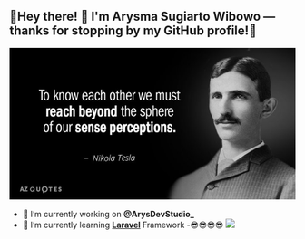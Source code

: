 ## 🌟Hey there! 👋 I'm Arysma Sugiarto Wibowo — thanks for stopping by my GitHub profile!👋

![](img/header.jpg)
- 🔭 I’m currently working on **@ArysDevStudio_**
- 🌱 I’m currently learning [**Laravel**](https://laravel.com/) Framework
-😎😎😎😎
![](https://media2.giphy.com/media/v1.Y2lkPTc5MGI3NjExM29jNWtndnE0cHRreW80MmplbjF0M2hkNHFwNDBxN2FoMnNocHhwcSZlcD12MV9pbnRlcm5hbF9naWZfYnlfaWQmY3Q9Zw/tx8UtrSC02lXO/giphy.gif)

<!--
**ArysmaSugiartoWibowo/ArysmaSugiartoWibowo** is a ✨ _special_ ✨ repository because its `README.md` (this file) appears on your GitHub profile.

Here are some ideas to get you started:

- 🔭 I’m currently working on ...
- 🌱 I’m currently learning ...
- 👯 I’m looking to collaborate on ...
- 🤔 I’m looking for help with ...
- 💬 Ask me about ...
- 📫 How to reach me: ...
- 😄 Pronouns: ...
- ⚡ Fun fact: ...
-->